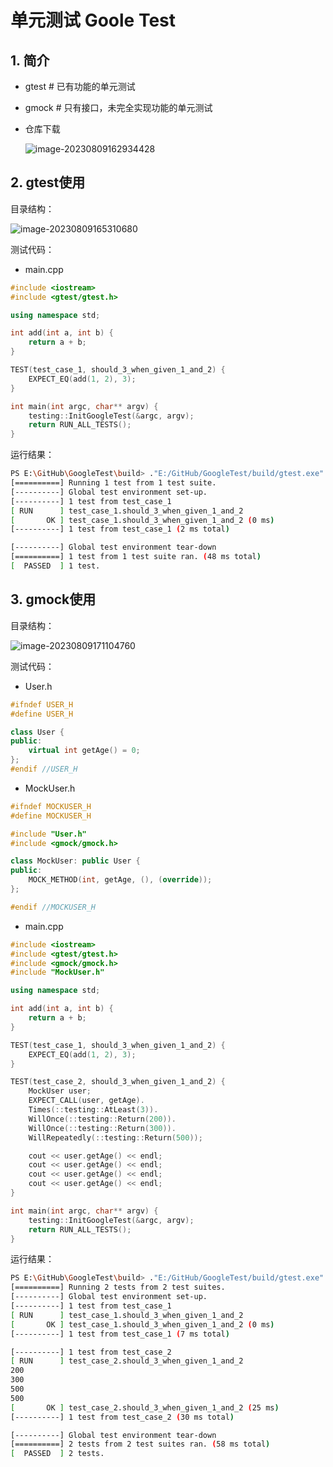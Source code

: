 # 单元测试 Goole Test

## 1. 简介

- gtest			# 已有功能的单元测试

- gmock         # 只有接口，未完全实现功能的单元测试

- 仓库下载

  ![image-20230809162934428](E:/GitHub/Myself/CppCode/7.6/image-20230809162934428.png)

## 2. gtest使用

目录结构：

![image-20230809165310680](E:/GitHub/Myself/CppCode/7.6/image-20230809165310680.png)

测试代码：

- main.cpp

```cpp
#include <iostream>
#include <gtest/gtest.h>

using namespace std;

int add(int a, int b) {
    return a + b;
}

TEST(test_case_1, should_3_when_given_1_and_2) {
    EXPECT_EQ(add(1, 2), 3);
}

int main(int argc, char** argv) {
    testing::InitGoogleTest(&argc, argv);
    return RUN_ALL_TESTS();
}	
```

运行结果：

```bash
PS E:\GitHub\GoogleTest\build> ."E:/GitHub/GoogleTest/build/gtest.exe"
[==========] Running 1 test from 1 test suite.
[----------] Global test environment set-up.
[----------] 1 test from test_case_1
[ RUN      ] test_case_1.should_3_when_given_1_and_2
[       OK ] test_case_1.should_3_when_given_1_and_2 (0 ms)
[----------] 1 test from test_case_1 (2 ms total)

[----------] Global test environment tear-down
[==========] 1 test from 1 test suite ran. (48 ms total)
[  PASSED  ] 1 test.
```

## 3. gmock使用

目录结构：

![image-20230809171104760](E:/GitHub/Myself/CppCode/7.6/image-20230809171104760.png)

测试代码：

- User.h

```cpp
#ifndef USER_H
#define USER_H

class User {
public:
    virtual int getAge() = 0;
};
#endif //USER_H

```

- MockUser.h

```cpp
#ifndef MOCKUSER_H
#define MOCKUSER_H

#include "User.h"
#include <gmock/gmock.h>

class MockUser: public User {
public:
    MOCK_METHOD(int, getAge, (), (override));
};

#endif //MOCKUSER_H
```

- main.cpp

```cpp
#include <iostream>
#include <gtest/gtest.h>
#include <gmock/gmock.h>
#include "MockUser.h"

using namespace std;

int add(int a, int b) {
    return a + b;
}

TEST(test_case_1, should_3_when_given_1_and_2) {
    EXPECT_EQ(add(1, 2), 3);
}

TEST(test_case_2, should_3_when_given_1_and_2) {
    MockUser user;
    EXPECT_CALL(user, getAge).
    Times(::testing::AtLeast(3)).
    WillOnce(::testing::Return(200)).
    WillOnce(::testing::Return(300)).
    WillRepeatedly(::testing::Return(500));

    cout << user.getAge() << endl;
    cout << user.getAge() << endl;
    cout << user.getAge() << endl;
    cout << user.getAge() << endl;
}

int main(int argc, char** argv) {
    testing::InitGoogleTest(&argc, argv);
    return RUN_ALL_TESTS();
}

```

运行结果：

```bash
PS E:\GitHub\GoogleTest\build> ."E:/GitHub/GoogleTest/build/gtest.exe"
[==========] Running 2 tests from 2 test suites.
[----------] Global test environment set-up.
[----------] 1 test from test_case_1
[ RUN      ] test_case_1.should_3_when_given_1_and_2
[       OK ] test_case_1.should_3_when_given_1_and_2 (0 ms)
[----------] 1 test from test_case_1 (7 ms total)

[----------] 1 test from test_case_2
[ RUN      ] test_case_2.should_3_when_given_1_and_2
200
300
500
500
[       OK ] test_case_2.should_3_when_given_1_and_2 (25 ms)
[----------] 1 test from test_case_2 (30 ms total)

[----------] Global test environment tear-down
[==========] 2 tests from 2 test suites ran. (58 ms total)
[  PASSED  ] 2 tests.
```
